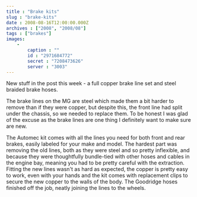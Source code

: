 ```yaml
---
title : "Brake kits"
slug : "brake-kits"
date : 2008-08-16T12:00:00.000Z
archives : ["2008", "2008/08"]
tags : ["brakes"]
images:
    -
        caption : ""
        id : "2971684772"
        secret : "7208473626"
        server : "3003"
---
```


New stuff in the post this week - a full copper brake line set and steel braided brake hoses.

The brake lines on the MG are steel which made them a bit harder to remove than if they were copper, but despite this, the front line had split under the chassis, so we needed to replace them. To be honest I was glad of the excuse as the brake lines are one thing I definitely want to make sure are new.

The Automec kit comes with all the lines you need for both front and rear brakes, easily labeled for your make and model. The hardest part was removing the old lines, both as they were steel and so pretty inflexible, and because they were thoughtfully bundle-tied with other hoses and cables in the engine bay, meaning you had to be pretty careful with the extraction. Fitting the new lines wasn't as hard as expected, the copper is pretty easy to work, even with your hands and the kit comes with replacement clips to secure the new copper to the walls of the body. The Goodridge hoses finished off the job, neatly joining the lines to the wheels.